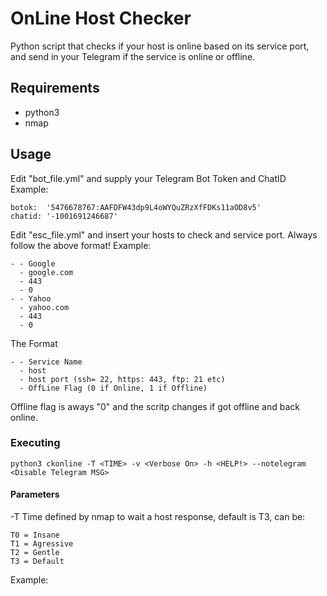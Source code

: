 # OnLine Host Checker
Python script that checks if your host is online based on its service port, and send in your Telegram if the service is online or offline.

## Requirements
- python3
- nmap

## Usage
Edit "bot_file.yml" and supply your Telegram Bot Token and ChatID
Example:
```
botok:  '5476678767:AAFDFW43dp9L4oWYQuZRzXfFDKs11aOD8v5'
chatid: '-1001691246687'
```

Edit "esc_file.yml" and insert your hosts to check and service port. Always follow the above format!
Example:
```
- - Google
  - google.com
  - 443
  - 0
- - Yahoo
  - yahoo.com
  - 443
  - 0
```
The Format
```
- - Service Name
  - host
  - host port (ssh= 22, https: 443, ftp: 21 etc)
  - OffLine Flag (0 if Online, 1 if Offline)
```

Offline flag is aways "0" and the scritp changes if got offline and back online.

### Executing
```
python3 ckonline -T <TIME> -v <Verbose On> -h <HELP!> --notelegram <Disable Telegram MSG> 
```
#### Parameters
-T <TIME>
Time defined by nmap to wait a host response, default is T3, can be:
```
T0 = Insane
T1 = Agressive
T2 = Gentle
T3 = Default
```
Example:
